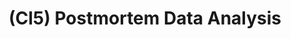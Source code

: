 ---
layout: page
title: (Cl5) Postmortem Data Analysis
nav_order: 5
parent: Closure Activities
grand_parent: Software Development and Maintenance
permalink: /phases/operations/software_development_and_maintenance/closure/cl5/
---